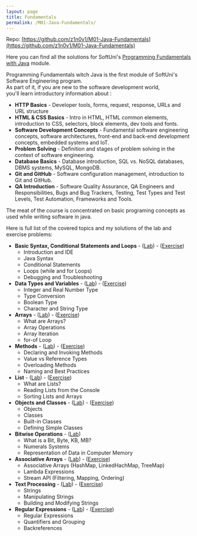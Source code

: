 ```yaml
---
layout: page
title: Fundamentals
permalink: /M01-Java-Fundamentals/
---
```


Repo: [https://github.com/z1n0v1/M01-Java-Fundamentals](https://github.com/z1n0v1/M01-Java-Fundamentals)

Here you can find all the solutions for SoftUni's [Programming Fundamentals with Java](https://softuni.bg/trainings/3446/programming-fundamentals-september-2021) module.


Programming Fundamentals witch Java is the first module of SoftUni's Software Engineering program.  
As part of it, if you are new to the software development world,  
you'll learn introductory information about :

 - __HTTP Basics__ - Developer tools, forms, request, response, URLs and URL structure
 - __HTML & CSS Basics__ - Intro in HTML, HTML common elements, introduction to CSS, selectors, block elements, dev tools and fonts.
 - __Software Development Concepts__ - Fundamental software engineering concepts, software architectures, front-end and back-end development concepts, embedded systems and IoT.
 - __Problem Solving__ - Definition and stages of problem solving in the context of software engineering.
 - __Database Basics__ - Database introduction, SQL vs. NoSQL databases, DBMS systems, MySQL, MongoDB.
 - __Git and GitHub__ - Software configuration management, introduction to Git and GitHub.
 - __QA Introduction__ - Software Quality Assurance, QA Engineers and Responsibilities,  Bugs and Bug Trackers, Testing, Test Types and Test Levels, Test Automation, Frameworks and Tools.


The meat of the course is concentrated on basic programing concepts as used while writing software in java.

Here is full list of the covered topics and my solutions of the lab and exercise problems:

 - __Basic Syntax, Conditional Statements and Loops__ - \([Lab](https://github.com/z1n0v1/M01-Java-Fundamentals/tree/main/L01BasicSyntaxConditionalStatementsAndLoops/Lab)\) - \([Exercise](https://github.com/z1n0v1/M01-Java-Fundamentals/tree/main/L01BasicSyntaxConditionalStatementsAndLoops/Exercise)\)
   - Introduction and IDE
   - Java Syntax
   - Conditional Statements
   - Loops (while and for Loops)
   - Debugging and Troubleshooting
 - __Data Types and Variables__ - \([Lab](https://github.com/z1n0v1/M01-Java-Fundamentals/tree/main/L02L08DataTypesAndVariables/Lab)\) - \([Exercise](https://github.com/z1n0v1/M01-Java-Fundamentals/tree/main/L02L08DataTypesAndVariables/Exercise)\)
   - Integer and Real Number Type
   - Type Conversion
   - Boolean Type
   - Character and String Type
 - __Arrays__ - \([Lab](https://github.com/z1n0v1/M01-Java-Fundamentals/tree/main/L03Arrays/Lab)\) - \([Exercise](https://github.com/z1n0v1/M01-Java-Fundamentals/tree/main/L03Arrays/Exercise)\)
   - What are Arrays?
   - Array Operations
   - Array Iteration
   - for-of Loop
 - __Methods__ - \([Lab](https://github.com/z1n0v1/M01-Java-Fundamentals/tree/main/L04Methods/Lab)\) - \([Exercise](https://github.com/z1n0v1/M01-Java-Fundamentals/tree/main/L04Methods/Exercise)\)
   - Declaring and Invoking Methods
   - Value vs Reference Types
   - Overloading Methods
   - Naming and Best Practices
 - __List__ - \([Lab](https://github.com/z1n0v1/M01-Java-Fundamentals/tree/main/L05Lists/Lab)\) - \([Exercise](https://github.com/z1n0v1/M01-Java-Fundamentals/tree/main/L05Lists/Exercise)\)
   - What are Lists?
   - Reading Lists from the Console
   - Sorting Lists and Arrays
 - __Objects and Classes__ - \([Lab](https://github.com/z1n0v1/M01-Java-Fundamentals/tree/main/L07ObjectsAndClasses/Lab)\) - \([Exercise](https://github.com/z1n0v1/M01-Java-Fundamentals/tree/main/L07ObjectsAndClasses/Exercise)\)
   - Objects
   - Classes
   - Built-in Classes
   - Defining Simple Classes
 - __Bitwise Operations__ - \([Lab](https://github.com/z1n0v1/M01-Java-Fundamentals/tree/main/L06BitwiseOperations/Lab)\)
   - What is a Bit, Byte, KB, MB?
   - Numerals Systems
   - Representation of Data in Computer Memory
 - __Associative Arrays__ - \([Lab](https://github.com/z1n0v1/M01-Java-Fundamentals/tree/main/L08AssociativeArrays/Lab)\) - \([Exercise](https://github.com/z1n0v1/M01-Java-Fundamentals/tree/main/L08AssociativeArrays/Exercise)\)
   - Associative Arrays (HashMap, LinkedHachMap, TreeMap)
   - Lambda Expressions
   - Stream API (Filtering, Mapping, Ordering)
 - __Text Processing__ - \([Lab](https://github.com/z1n0v1/M01-Java-Fundamentals/tree/main/L09TextProcessing/Lab)\) - \([Exercise](https://github.com/z1n0v1/M01-Java-Fundamentals/tree/main/L09TextProcessing/Exercise)\)
   - Strings
   - Manipulating Strings
   - Building and Modifying Strings
 - __Regular Expressions__ - \([Lab](https://github.com/z1n0v1/M01-Java-Fundamentals/tree/main/L10RegularExpressions/Lab)\) - \([Exercise](https://github.com/z1n0v1/M01-Java-Fundamentals/tree/main/L10RegularExpressions/Exercise)\)
   - Regular Expressions
   - Quantifiers and Grouping
   - Backreferences
  
  
